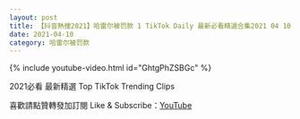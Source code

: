 ```yaml
---
layout: post
title: 【抖音熱搜2021】哈雷尔被罚款 1 TikTok Daily 最新必看精選合集2021 04 10
date: 2021-04-10
category: 哈雷尔被罚款
---
```


{% include youtube-video.html id="GhtgPhZSBGc" %}

2021必看 最新精選 Top TikTok Trending Clips

喜歡請點贊轉發加訂閱 Like & Subscribe：[YouTube](https://www.youtube.com/channel/UCAoR7VcanIPd04uEq_GIylA/videos)

